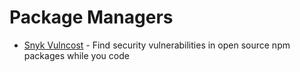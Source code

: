 # Package Managers

- [Snyk Vulncost](https://github.com/snyk/vulncost) - Find security vulnerabilities in open source npm packages while you code 
